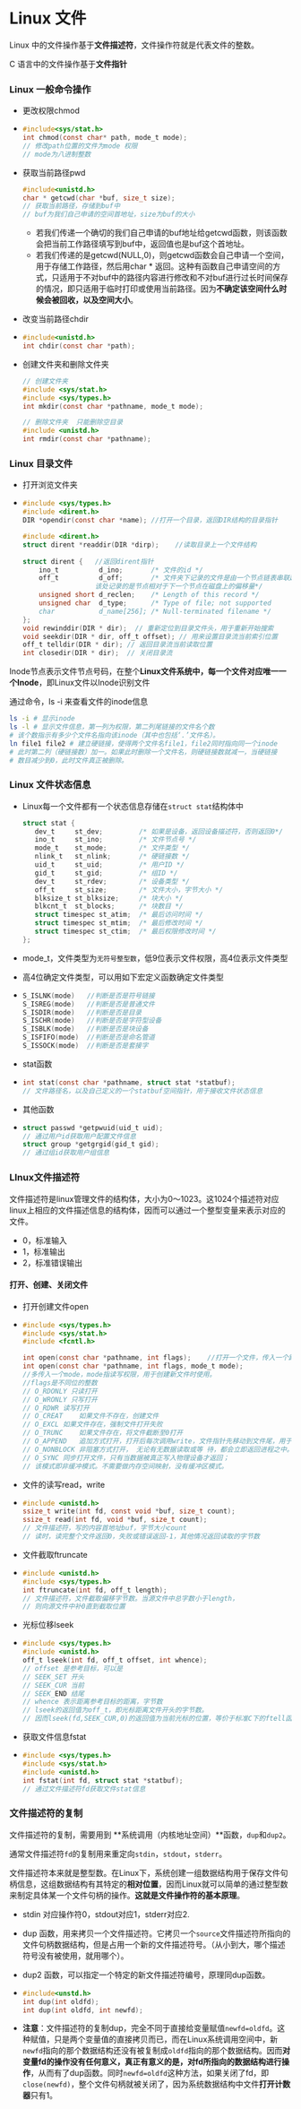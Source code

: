 # Linux 文件

Linux 中的文件操作基于**文件描述符**，文件操作符就是代表文件的整数。

C 语言中的文件操作基于**文件指针**

### Linux 一般命令操作

- 更改权限chmod

- ```c
  #include<sys/stat.h>
  int chmod(const char* path, mode_t mode);
  // 修改path位置的文件为mode 权限
  // mode为八进制整数
  ```

- 获取当前路径pwd

  ```c
  #include<unistd.h>
  char * getcwd(char *buf, size_t size);
  // 获取当前路径，存储到buf中
  // buf为我们自己申请的空间首地址，size为buf的大小
  ```

  - 若我们传递一个确切的我们自己申请的buf地址给getcwd函数，则该函数会把当前工作路径填写到buf中，返回值也是buf这个首地址。
  - 若我们传递的是getcwd(NULL,0)，则getcwd函数会自己申请一个空间，用于存储工作路径，然后用char * 返回。这种有函数自己申请空间的方式，只适用于不对buf中的路径内容进行修改和不对buf进行过长时间保存的情况，即只适用于临时打印或使用当前路径。因为**不确定该空间什么时候会被回收，以及空间大小**。

- 改变当前路径chdir

- ```c
  #include<unistd.h>
  int chdir(const char *path);
  ```

- 创建文件夹和删除文件夹

  ```c
  // 创建文件夹
  #include <sys/stat.h>
  #include <sys/types.h>
  int mkdir(const char *pathname, mode_t mode);
  
  // 删除文件夹  只能删除空目录
  #include <unistd.h>
  int rmdir(const char *pathname);
  ```

  

### Linux 目录文件

- 打开浏览文件夹

- ```c
  #include <sys/types.h>
  #include <dirent.h>
  DIR *opendir(const char *name); //打开一个目录，返回DIR结构的目录指针
  
  #include <dirent.h>
  struct dirent *readdir(DIR *dirp);	//读取目录上一个文件结构
         
  struct dirent {	//返回dirent指针              
      ino_t          d_ino;       /* 文件的id */               
      off_t          d_off;       /* 文件夹下记录的文件是由一个节点链表串联起来的
      				该处记录的是节点相对于下一个节点在磁盘上的偏移量*/           		
      unsigned short d_reclen;    /* Length of this record */
      unsigned char  d_type;      /* Type of file; not supported
      char           d_name[256]; /* Null-terminated filename */
  };
  void rewinddir(DIR * dir);  // 重新定位到目录文件头，用于重新开始搜索
  void seekdir(DIR * dir, off_t offset); // 用来设置目录流当前索引位置
  off_t telldir(DIR * dir); // 返回目录流当前读取位置
  int closedir(DIR * dir);  // 关闭目录流
  ```



Inode节点表示文件节点号码，在整个**Linux文件系统中，每一个文件对应唯一一个Inode**，即Linux文件以Inode识别文件

通过命令，ls -i 来查看文件的inode信息

```bash
ls -i # 显示inode
ls -l # 显示文件信息，第一列为权限，第二列尾链接的文件名个数
# 该个数指示有多少个文件名指向该inode（其中也包括‘.’文件名）。
ln file1 file2 # 建立硬链接，使得两个文件名file1，file2同时指向同一个inode
# 此时第二列（硬链接数）加一。如果此时删除一个文件名，则硬链接数就减一，当硬链接
# 数目减少到0，此时文件真正被删除。
```

### Linux 文件状态信息

- Linux每一个文件都有一个状态信息存储在```struct stat```结构体中

  ```c
  struct stat {
     dev_t     st_dev;         /* 如果是设备，返回设备描述符，否则返回0*/
     ino_t     st_ino;         /* 文件节点号 */
     mode_t    st_mode;        /* 文件类型 */
     nlink_t   st_nlink;       /* 硬链接数 */
     uid_t     st_uid;         /* 用户ID */
     gid_t     st_gid;         /* 组ID */
     dev_t     st_rdev;        /* 设备类型 */
     off_t     st_size;        /* 文件大小，字节大小 */
     blksize_t st_blksize;     /* 块大小 */
     blkcnt_t  st_blocks;      /* 块数目 */
     struct timespec st_atim;  /* 最后访问时间 */
     struct timespec st_mtim;  /* 最后修改时间 */
     struct timespec st_ctim;  /* 最后权限修改时间 */
  };
  
  ```

-  mode_t，文件类型为```无符号整型数```，低9位表示文件权限，高4位表示文件类型

  - 高4位确定文件类型，可以用如下宏定义函数确定文件类型

  - ```c
    S_ISLNK(mode)	//判断是否是符号链接
    S_ISREG(mode)	//判断是否是普通文件
    S_ISDIR(mode)	//判断是否是目录
    S_ISCHR(mode)	//判断是否是字符型设备
    S_ISBLK(mode)	//判断是否是块设备
    S_ISFIFO(mode)	//判断是否是命名管道
    S_ISSOCK(mode)	//判断是否是套接字
    ```

    

- stat函数

- ```c
  int stat(const char *pathname, struct stat *statbuf);
  // 文件路径名，以及自己定义的一个statbuf空间指针，用于接收文件状态信息
  ```

- 其他函数

- ```c
  struct passwd *getpwuid(uid_t uid);
  // 通过用户id获取用户配置文件信息
  struct group *getgrgid(gid_t gid);
  // 通过组id获取用户组信息
  ```

### LInux文件描述符

文件描述符是linux管理文件的结构体，大小为0～1023。这1024个描述符对应linux上相应的文件描述信息的结构体，因而可以通过一个整型变量来表示对应的文件。

- 0，标准输入
- 1，标准输出
- 2，标准错误输出

#### 打开、创建、关闭文件

- 打开创建文件open

- ```c
  #include <sys/types.h>
  #include <sys/stat.h>
  #include <fcntl.h>
  
  int open(const char *pathname, int flags);	//打开一个文件，传入一个路径，一个打开标志
  int open(const char *pathname, int flags, mode_t mode); 
  //多传入一个mode，mode指读写权限，用于创建新文件时使用。
  //flags是不同位的整数
  // O_RDONLY 只读打开
  // O_WRONLY 只写打开
  // O_RDWR	读写打开
  // O_CREAT	如果文件不存在，创建文件
  // O_EXCL	如果文件存在，强制文件打开失败
  // O_TRUNC	如果文件存在，将文件截断至0打开
  // O_APPEND	追加方式打开，打开后每次调用write，文件指针先移动到文件尾，用于多进程写。它与WR区别类似于标准C的写与追加的区别。
  // O_NONBLOCK 非阻塞方式打开， 无论有无数据读取或等 待，都会立即返回进程之中。
  // O_SYNC	同步打开文件，只有当数据被真正写入物理设备才返回；
  // 该模式即非缓冲模式。不需要做内存空间映射，没有缓冲区模式。
  ```

- 文件的读写read，write

- ```c
  #include <unistd.h>
  ssize_t write(int fd, const void *buf, size_t count);
  ssize_t read(int fd, void *buf, size_t count);
  // 文件描述符，写的内容首地址buf，字节大小count
  // 读时，读完整个文件返回0，失败或错误返回-1，其他情况返回读取的字节数
  ```

- 文件截取ftruncate

- ```c
  #include <unistd.h>
  #include <sys/types.h>
  int ftruncate(int fd, off_t length);
  // 文件描述符，文件截取偏移字节数。当源文件中总字数小于length，
  // 则向源文件中补0直到截取位置
  ```

- 光标位移lseek

- ```c
  #include <sys/types.h>
  #include <unistd.h>
  off_t lseek(int fd, off_t offset, int whence);
  // offset 是参考目标，可以是
  // SEEK_SET 开头
  // SEEK_CUR 当前
  // SEEK_END 结尾
  // whence 表示距离参考目标的距离，字节数
  // lseek的返回值为off_t，即光标距离文件开头的字节数。
  // 因而lseek(fd,SEEK_CUR,0)的返回值为当前光标的位置，等价于标准C下的ftell函数
  ```

- 获取文件信息fstat

- ```c
  #include <sys/types.h>
  #include <sys/stat.h>
  #include <unistd.h>
  int fstat(int fd, struct stat *statbuf);
  // 通过文件描述符fd获取文件stat信息
  ```


### 文件描述符的复制

文件描述符的复制，需要用到 **系统调用（内核地址空间）**函数，```dup```和```dup2```。

通常文件描述符```fd```的复制用来重定向```stdin```，```stdout```，```stderr```。

文件描述符本来就是整型数。在Linux下，系统创建一组数据结构用于保存文件句柄信息，这组数据结构有其特定的**相对位置**，因而Linux就可以简单的通过整型数来制定具体某一个文件句柄的操作。**这就是文件操作符的基本原理**。

- stdin 对应操作符0，stdout对应1，stderr对应2.

- dup 函数，用来拷贝一个文件描述符。它拷贝一个```source```文件描述符所指向的文件句柄数据结构，但是占用一个新的文件描述符号。（从小到大，哪个描述符号没有被使用，就用哪个）。

- dup2 函数，可以指定一个特定的新文件描述符编号，原理同dup函数。

- ```c
  #include<unstd.h>
  int dup(int oldfd);
  int dup(int oldfd, int newfd);
  ```

- **注意**：文件描述符的复制dup，完全不同于直接给变量赋值```newfd=oldfd```。这种赋值，只是两个变量值的直接拷贝而已，而在Linux系统调用空间中，新```newfd```指向的那个数据结构还没有被复制成```oldfd```指向的那个数据结构。因而**对变量fd的操作没有任何意义，真正有意义的是，对fd所指向的数据结构进行操作**，从而有了dup函数。同时```newfd=oldfd```这种方法，如果关闭了fd，即```close(newfd)```，整个文件句柄就被关闭了，因为系统数据结构中文件**打开计数器**只有1。